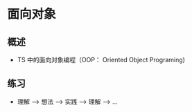 # 面向对象

## 概述

- TS 中的面向对象编程（OOP： Oriented Object Programing)

## 练习

- 理解 --> 想法 --> 实践 --> 理解 --> ...
